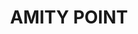 ---
lastmod: '2025-04-06T06:05:21+00:00'
latitude: -27.545157
layout: suburb
longitude: 153.451696
postcode: '4183'
state: QLD
title: AMITY POINT
url: /qld/amity-point/
---